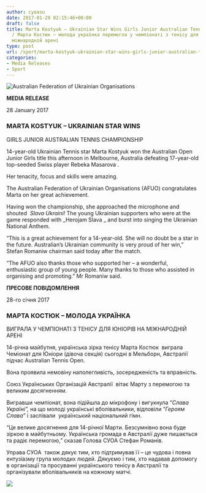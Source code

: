 ```yaml
---
author: cyoasu
date: 2017-01-29 02:15:46+00:00
draft: false
title: Marta Kostyuk – Ukrainian Star Wins Girls Junior Australian Tennis Championship
  / Марта Костюк – молода українка перемогла у чемпіонаті з тенісу для юніорів на
  міжнародній арені
type: post
url: /sport/marta-kostyuk-ukrainian-star-wins-girls-junior-australian-tennis-championship/
categories:
- Media Releases
- Sport
---
```


![Australian Federation of Ukrainian Organisations](http://www.ozeukes.com/wp-content/uploads/2014/10/image001.png)



**MEDIA RELEASE**




28 January 2017





### MARTA KOSTYUK – UKRAINIAN STAR WINS
GIRLS JUNIOR AUSTRALIAN TENNIS CHAMPIONSHIP




14-year-old Ukrainian Tennis star Marta Kostyuk won the Australian Open Junior Girls title this afternoon in Melbourne, Australia defeating 17-year-old top-seeded Swiss player Rebeka Masarova .




Her tenacity, focus and skills were amazing.




The Australian Federation of Ukrainian Organisations (AFUO) congratulates Marta on her great achievement.




Having won the championship, she approached the microphone and shouted  _Slava Ukraini!_ The young Ukrainian supporters who were at the game responded with _Herojam Slava _ and burst into singing the Ukrainian National Anthem.




“This is a great achievement for a 14-year-old. She will no doubt be a star in the future. Australian’s Ukrainian community is very proud of her win,” Stefan Romaniw chairman said today after the match.




“The AFUO also thanks those who supported her – a wonderful, enthusiastic group of young people. Many thanks to those who assisted in organising and promoting.” Mr Romaniw said.




**ПРЕСОВЕ ПОВІДОМЛЕННЯ**




28-го січня 2017





### МАРТА КОСТЮК – МОЛОДА УКРАЇНКА
ВИГРАЛА У ЧЕМПІОНАТІ З ТЕНІСУ ДЛЯ ЮНІОРІВ НА МІЖНАРОДНІЙ АРЕНІ




14-річна майбутня, українська зірка тенісу Марта Костюк  виграла Чеміонат для Юніори (дівоча секція) сьогодні в Мельборн, Австралії підчас Australian Tennis Open.




Вона проявила немовіну наполегливість, зосередженість та вправність.




Союз Українських Організацій Австралії  вітає Maрту з перемогою та великим досягненням.




Вигравши чемпіонат, вона підійшла до мікрофону і вигукнула “_Слава Україні”,_ на що молоді українські вболівальники, відповіли “_Героям Слава”_ і заспівали  український національний гімн.




“Це велике досягнення для 14-річної Марти. Безсумнівно вона буде зіркою в майбутньому. Українська громада в Австралії дуже пишається та радіє перемогою,” сказав Голова СУОА Стефан Романів.




Управа СУОА  також дякує тим, хто підтримував її – це чудова і повна ентузіазму група молодих людей. Дякуємо і тим, хто надавав допомогу в організації та просуванні українського тенісу в Австралії та організували вболівальників на кожному матчі.




![](http://www.ozeukes.com/wp-content/uploads/2017/01/marta_kostyuk.jpg)

